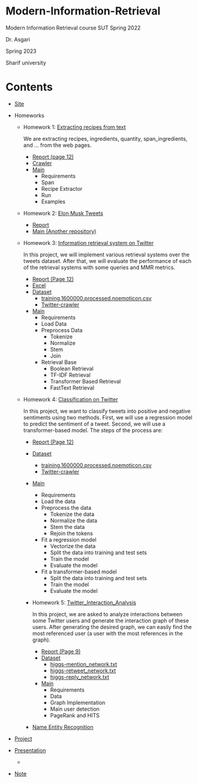 # Modern-Information-Retrieval
Modern Information Retrieval course SUT Spring 2022

Dr. Asgari

Spring 2023

Sharif university

# Contents
 - [Site](http://language.ml/)
   
 - Homeworks
    - Homework 1: [Extracting recipes from text](https://github.com/saaz742/Modern-Information-Retrieval/tree/main/HWs/HW1)
   
      We are extracting recipes, ingredients, quantity, span_ingredients, and ... from the web pages.
   
       - [Report (page 12)](https://github.com/saaz742/Modern-Information-Retrieval/blob/main/HWs/HW1/CA1.pdf)
       - [Crawler](https://github.com/saaz742/Modern-Information-Retrieval/blob/main/HWs/HW1/project/crawler.py)
       - [Main](https://github.com/saaz742/Modern-Information-Retrieval/blob/main/HWs/HW1/project/hw1.ipynb)
         - Requirements
         - Span
         - Recipe Extractor
         - Run
         - Examples
           
    - Homework 2: [Elon Musk Tweets](https://github.com/saaz742/Modern-Information-Retrieval/tree/main/HWs/HW2)
        - [Report](https://github.com/saaz742/Modern-Information-Retrieval/blob/main/HWs/HW2/CA2.pdf)
        - [Main (Another repository)](https://github.com/saaz742/elon-musk-tweets)
          
    - Homework 3: [Information retrieval system on Twitter](https://github.com/saaz742/Modern-Information-Retrieval/tree/main/HWs/HW3)
  
      In this project, we will implement various retrieval systems over the tweets dataset. After that, we will evaluate the performance of each of the retrieval systems with some queries and MMR metrics.
      
        - [Report (Page 12)](https://github.com/saaz742/Modern-Information-Retrieval/blob/main/HWs/HW3/CA3.pdf)
        - [Excel](https://github.com/saaz742/Modern-Information-Retrieval/blob/main/HWs/HW3/HW3-DatasetTemplate.xlsx)
        - [Dataset](https://github.com/saaz742/Modern-Information-Retrieval/tree/main/HWs/HW3/Retrieval/datasets)
           - [training.1600000.processed.noemoticon.csv](https://github.com/saaz742/Modern-Information-Retrieval/blob/main/HWs/HW3/Retrieval/datasets/training.1600000.processed.noemoticon.csv)
           - [Twitter-crawler](https://github.com/saaz742/Modern-Information-Retrieval/blob/main/HWs/HW3/Retrieval/datasets/twitter-crawler.ipynb)
        - [Main](https://github.com/saaz742/Modern-Information-Retrieval/blob/main/HWs/HW3/Retrieval/notebooks/retrieval.ipynb)
            - Requirements
            - Load Data
            - Preprocess Data
                - Tokenize
                - Normalize
                - Stem
                - Join
           - Retrieval Base
              - Boolean Retrieval
              - TF-IDF Retrieval
              - Transformer Based Retrieval
              - FastText Retrieval
              
    - Homework 4: [Classification on Twitter](https://github.com/saaz742/Modern-Information-Retrieval/tree/main/HWs/HW4)
      
      In this project, we want to classify tweets into positive and negative sentiments using two methods. First, we will use a regression model to predict the sentiment of a tweet. Second, we will use a transformer-based model. The steps of the process are:

        - [Report (Page 12)](https://github.com/saaz742/Modern-Information-Retrieval/blob/main/HWs/HW4/IR_HW.pdf)
        - [Dataset](https://github.com/saaz742/Modern-Information-Retrieval/tree/main/HWs/HW4/Classification/datasets)
           - [training.1600000.processed.noemoticon.csv](https://github.com/saaz742/Modern-Information-Retrieval/blob/main/HWs/HW4/Classification/datasets/training.1600000.processed.noemoticon.csv)
           - [Twitter-crawler](https://github.com/saaz742/Modern-Information-Retrieval/blob/main/HWs/HW4/Classification/datasets/twitter-crawler.ipynb)
        - [Main](https://github.com/saaz742/Modern-Information-Retrieval/blob/main/HWs/HW4/Classification/notebooks/classification.ipynb)
            - Requirements
            - Load the data
            - Preprocess the data
              - Tokenize the data
              - Normalize the data
              - Stem the data
              - Rejoin the tokens
            - Fit a regression model
              - Vectorize the data
              - Split the data into training and test sets
              - Train the model
              - Evaluate the model
            - Fit a transformer-based model
              - Split the data into training and test sets
              - Train the model
              - Evaluate the model
                  
      - Homework 5: [Twitter_Interaction_Analysis](https://github.com/saaz742/Modern-Information-Retrieval/tree/main/HWs/HW5)
     
        In this project, we are asked to analyze interactions between some Twitter users and generate the interaction graph of these users.
        After generating the desired graph, we can easily find the most referenced user (a user with the most references in the graph).

        - [Report (Page 9)](https://github.com/saaz742/Modern-Information-Retrieval/blob/main/HWs/HW5/IR_HW5.pdf)
        - [Dataset](https://github.com/saaz742/Modern-Information-Retrieval/tree/main/HWs/HW5/twitter_interaction_analysis-main/Datasets)
           - [higgs-mention_network.txt](https://github.com/saaz742/Modern-Information-Retrieval/blob/main/HWs/HW5/twitter_interaction_analysis-main/Datasets/higgs-mention_network.txt)
           - [higgs-retweet_network.txt](https://github.com/saaz742/Modern-Information-Retrieval/blob/main/HWs/HW5/twitter_interaction_analysis-main/Datasets/higgs-retweet_network.txt)
           - [higgs-reply_network.txt](https://github.com/saaz742/Modern-Information-Retrieval/blob/main/HWs/HW5/twitter_interaction_analysis-main/Datasets/higgs-reply_network.txt)
        - [Main](https://github.com/saaz742/Modern-Information-Retrieval/blob/main/HWs/HW5/twitter_interaction_analysis-main/HW5.ipynb)
          - Requirements
          - Data
          - Graph Implementation
          - Main user detection
          - PageRank and HITS
            
      - [Name Entity Recognition](https://github.com/saaz742/Modern-Information-Retrieval/tree/main/HWs/NER)
      
 - [Project]()

 - [Presentation]()
   - []()
 
 - [Note]()

